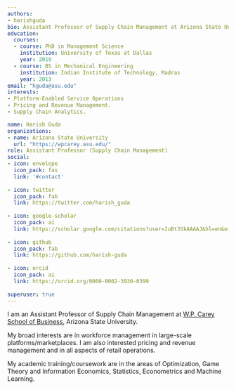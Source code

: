 ```yaml
---
authors:
- harishguda
bio: Assistant Professor of Supply Chain Management at Arizona State Unniversity. 
education:
  courses:
  - course: PhD in Management Science
    institution: University of Texas at Dallas
    year: 2019
  - course: BS in Mechanical Engineering
    institution: Indian Institute of Technology, Madras
    year: 2013
email: "hguda@asu.edu"
interests:
- Platform-Enabled Service Operations
- Pricing and Revenue Management.
- Supply Chain Analytics.

name: Harish Guda 
organizations:
- name: Arizona State University
  url: "https://wpcarey.asu.edu/"
role: Assistant Professor (Supply Chain Management)
social:
- icon: envelope
  icon_pack: fas
  link: '#contact'
  
- icon: twitter
  icon_pack: fab
  link: https://twitter.com/harish_guda
  
- icon: google-scholar
  icon_pack: ai
  link: https://scholar.google.com/citations?user=IuBt3SkAAAAJ&hl=en&oi=ao
  
- icon: github
  icon_pack: fab
  link: https://github.com/harish-guda
  
- icon: orcid
  icon_pack: ai
  link: https://orcid.org/0000-0002-3930-0399
  
superuser: true
---
```


I am an Assistant Professor of Supply Chain Management at [W.P. Carey School of Business](https://wpcarey.asu.edu/), Arizona State University. 

My broad interests are in workforce management in large-scale platforms/marketplaces. I am also interested pricing and revenue management and in all aspects of retail operations. 

My academic training/coursework are in the areas of Optimization, Game Theory and Information Economics, Statistics, Econometrics and Machine Learning. 
